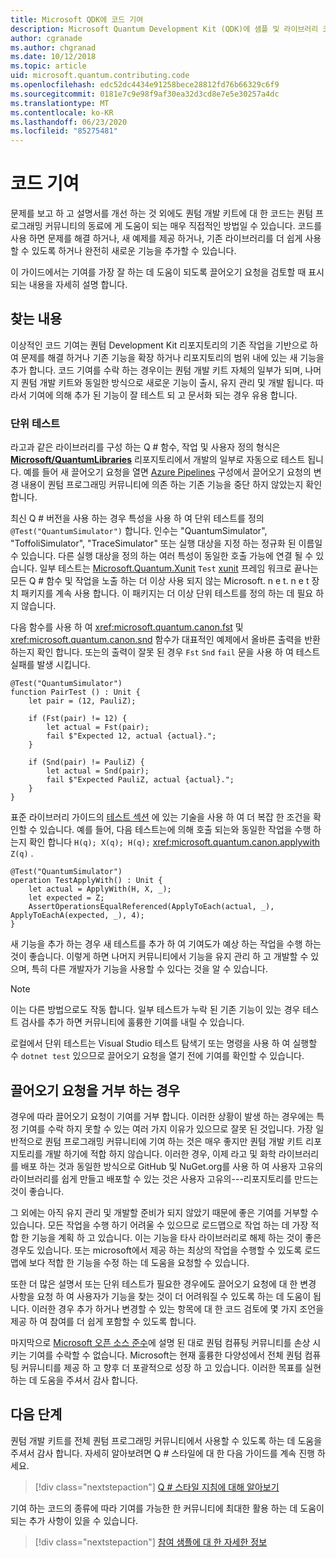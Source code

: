 ```yaml
---
title: Microsoft QDK에 코드 기여
description: Microsoft Quantum Development Kit (QDK)에 샘플 및 라이브러리 코드를 제공 하는 방법에 대해 알아봅니다.
author: cgranade
ms.author: chgranad
ms.date: 10/12/2018
ms.topic: article
uid: microsoft.quantum.contributing.code
ms.openlocfilehash: edc52dc4434e91258bece28812fd76b66329c6f9
ms.sourcegitcommit: 0181e7c9e98f9af30ea32d3cd8e7e5e30257a4dc
ms.translationtype: MT
ms.contentlocale: ko-KR
ms.lasthandoff: 06/23/2020
ms.locfileid: "85275481"
---
```

# <a name="contributing-code"></a>코드 기여

문제를 보고 하 고 설명서를 개선 하는 것 외에도 퀀텀 개발 키트에 대 한 코드는 퀀텀 프로그래밍 커뮤니티의 동료에 게 도움이 되는 매우 직접적인 방법일 수 있습니다.
코드를 사용 하면 문제를 해결 하거나, 새 예제를 제공 하거나, 기존 라이브러리를 더 쉽게 사용할 수 있도록 하거나 완전히 새로운 기능을 추가할 수 있습니다.

이 가이드에서는 기여를 가장 잘 하는 데 도움이 되도록 끌어오기 요청을 검토할 때 표시 되는 내용을 자세히 설명 합니다.

## <a name="what-we-look-for"></a>찾는 내용

이상적인 코드 기여는 퀀텀 Development Kit 리포지토리의 기존 작업을 기반으로 하 여 문제를 해결 하거나 기존 기능을 확장 하거나 리포지토리의 범위 내에 있는 새 기능을 추가 합니다.
코드 기여를 수락 하는 경우이는 퀀텀 개발 키트 자체의 일부가 되며, 나머지 퀀텀 개발 키트와 동일한 방식으로 새로운 기능이 출시, 유지 관리 및 개발 됩니다.
따라서 기여에 의해 추가 된 기능이 잘 테스트 되 고 문서화 되는 경우 유용 합니다.

### <a name="unit-tests"></a>단위 테스트

라고과 같은 라이브러리를 구성 하는 Q # 함수, 작업 및 사용자 정의 형식은 [**Microsoft/QuantumLibraries**](https://github.com/Microsoft/QuantumLibraries/) 리포지토리에서 개발의 일부로 자동으로 테스트 됩니다.
예를 들어 새 끌어오기 요청을 열면 [Azure Pipelines](https://azure.microsoft.com/services/devops/pipelines/) 구성에서 끌어오기 요청의 변경 내용이 퀀텀 프로그래밍 커뮤니티에 의존 하는 기존 기능을 중단 하지 않았는지 확인 합니다.

최신 Q # 버전을 사용 하는 경우 특성을 사용 하 여 단위 테스트를 정의 `@Test("QuantumSimulator")` 합니다. 인수는 "QuantumSimulator", "ToffoliSimulator", "TraceSimulator" 또는 실행 대상을 지정 하는 정규화 된 이름일 수 있습니다. 다른 실행 대상을 정의 하는 여러 특성이 동일한 호출 가능에 연결 될 수 있습니다. 일부 테스트는 [Microsoft.Quantum.Xunit](https://www.nuget.org/packages/Microsoft.Quantum.Xunit/) `Test` [xunit](https://xunit.github.io/) 프레임 워크로 끝나는 모든 Q # 함수 및 작업을 노출 하는 더 이상 사용 되지 않는 Microsoft. n e t. n e t 장치 패키지를 계속 사용 합니다. 이 패키지는 더 이상 단위 테스트를 정의 하는 데 필요 하지 않습니다. 

다음 함수를 사용 하 여 <xref:microsoft.quantum.canon.fst> 및 <xref:microsoft.quantum.canon.snd> 함수가 대표적인 예제에서 올바른 출력을 반환 하는지 확인 합니다.
또는의 출력이 잘못 된 경우 `Fst` `Snd` `fail` 문을 사용 하 여 테스트 실패를 발생 시킵니다.

```qsharp
@Test("QuantumSimulator")
function PairTest () : Unit {
    let pair = (12, PauliZ);

    if (Fst(pair) != 12) {
        let actual = Fst(pair);
        fail $"Expected 12, actual {actual}.";
    }

    if (Snd(pair) != PauliZ) {
        let actual = Snd(pair);
        fail $"Expected PauliZ, actual {actual}.";
    }
}
```

표준 라이브러리 가이드의 [테스트 섹션](xref:microsoft.quantum.libraries.diagnostics) 에 있는 기술을 사용 하 여 더 복잡 한 조건을 확인할 수 있습니다.
예를 들어, 다음 테스트는에 의해 호출 되는와 동일한 작업을 수행 하는지 확인 합니다 `H(q); X(q); H(q);` <xref:microsoft.quantum.canon.applywith> `Z(q)` .

```Q#
@Test("QuantumSimulator")
operation TestApplyWith() : Unit {
    let actual = ApplyWith(H, X, _);
    let expected = Z;
    AssertOperationsEqualReferenced(ApplyToEach(actual, _), ApplyToEachA(expected, _), 4);
}
```

새 기능을 추가 하는 경우 새 테스트를 추가 하 여 기여도가 예상 하는 작업을 수행 하는 것이 좋습니다.
이렇게 하면 나머지 커뮤니티에서 기능을 유지 관리 하 고 개발할 수 있으며, 특히 다른 개발자가 기능을 사용할 수 있다는 것을 알 수 있습니다.

> [!NOTE]
> 이는 다른 방법으로도 작동 합니다.
> 일부 테스트가 누락 된 기존 기능이 있는 경우 테스트 검사를 추가 하면 커뮤니티에 훌륭한 기여를 내릴 수 있습니다.

로컬에서 단위 테스트는 Visual Studio 테스트 탐색기 또는 명령을 사용 하 여 실행할 수 `dotnet test` 있으므로 끌어오기 요청을 열기 전에 기여를 확인할 수 있습니다.

<!-- TODO:
### Comments and Documentation ###

### Citations and References ### -->


## <a name="when-well-reject-a-pull-request"></a>끌어오기 요청을 거부 하는 경우

경우에 따라 끌어오기 요청이 기여를 거부 합니다.
이러한 상황이 발생 하는 경우에는 특정 기여를 수락 하지 못할 수 있는 여러 가지 이유가 있으므로 잘못 된 것입니다.
가장 일반적으로 퀀텀 프로그래밍 커뮤니티에 기여 하는 것은 매우 좋지만 퀀텀 개발 키트 리포지토리를 개발 하기에 적합 하지 않습니다.
이러한 경우, 이제 라고 및 화학 라이브러리를 배포 하는 것과 동일한 방식으로 GitHub 및 NuGet.org를 사용 하 여 사용자 고유의 라이브러리를 쉽게 만들고 배포할 수 있는 것은 사용자 고유의---리포지토리를 만드는 것이 좋습니다.

그 외에는 아직 유지 관리 및 개발할 준비가 되지 않았기 때문에 좋은 기여를 거부할 수 있습니다.
모든 작업을 수행 하기 어려울 수 있으므로 로드맵으로 작업 하는 데 가장 적합 한 기능을 계획 하 고 있습니다.
이는 기능을 타사 라이브러리로 해제 하는 것이 좋은 경우도 있습니다.
또는 microsoft에서 제공 하는 최상의 작업을 수행할 수 있도록 로드맵에 보다 적합 한 기능을 수정 하는 데 도움을 요청할 수 있습니다.

또한 더 많은 설명서 또는 단위 테스트가 필요한 경우에도 끌어오기 요청에 대 한 변경 사항을 요청 하 여 사용자가 기능을 찾는 것이 더 어려워질 수 있도록 하는 데 도움이 됩니다.
이러한 경우 추가 하거나 변경할 수 있는 항목에 대 한 코드 검토에 몇 가지 조언을 제공 하 여 참여를 더 쉽게 포함할 수 있도록 합니다.

마지막으로 [Microsoft 오픈 소스 준수](https://opensource.microsoft.com/codeofconduct/)에 설명 된 대로 퀀텀 컴퓨팅 커뮤니티를 손상 시키는 기여를 수락할 수 없습니다.
Microsoft는 현재 훌륭한 다양성에서 전체 퀀텀 컴퓨팅 커뮤니티를 제공 하 고 향후 더 포괄적으로 성장 하 고 있습니다.
이러한 목표를 실현 하는 데 도움을 주셔서 감사 합니다.

## <a name="next-steps"></a>다음 단계

퀀텀 개발 키트를 전체 퀀텀 프로그래밍 커뮤니티에서 사용할 수 있도록 하는 데 도움을 주셔서 감사 합니다.
자세히 알아보려면 Q # 스타일에 대 한 다음 가이드를 계속 진행 하세요.

> [!div class="nextstepaction"]
> [Q # 스타일 지침에 대해 알아보기](xref:microsoft.quantum.contributing.style)

기여 하는 코드의 종류에 따라 기여를 가능한 한 커뮤니티에 최대한 활용 하는 데 도움이 되는 추가 사항이 있을 수 있습니다.

> [!div class="nextstepaction"]
> [참여 샘플에 대 한 자세한 정보](xref:microsoft.quantum.contributing.samples)
